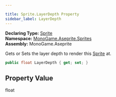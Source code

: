 ```yaml
---

title: Sprite.LayerDepth Property
sidebar_label: LayerDepth
---
```

**Declaring Type:** [Sprite](../)  
**Namespace:** [MonoGame.Aseprite.Sprites](../../)  
**Assembly:** MonoGame.Aseprite

Gets or Sets the layer depth to render this [Sprite](../) at.

```csharp
public float LayerDepth { get; set; }
```

## Property Value

float


